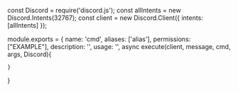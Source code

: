 const Discord = require('discord.js');
const allIntents = new Discord.Intents(32767);
const client = new Discord.Client({ intents: [allIntents] });

module.exports = {
    name: 'cmd',
    aliases: ['alias'],
    permissions: ["EXAMPLE"],
    description: '',
    usage: '',
    async execute(client, message, cmd, args, Discord){
        
    }
}